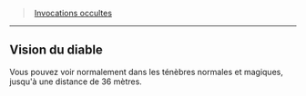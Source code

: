 ﻿> [Invocations occultes](hd_warlock_occultsummons.md)

---

## Vision du diable

Vous pouvez voir normalement dans les ténèbres normales et magiques, jusqu'à une distance de 36 mètres.

